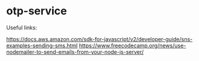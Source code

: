 # otp-service

Useful links:

https://docs.aws.amazon.com/sdk-for-javascript/v2/developer-guide/sns-examples-sending-sms.html
https://www.freecodecamp.org/news/use-nodemailer-to-send-emails-from-your-node-js-server/
